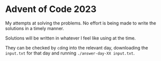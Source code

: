 # Advent of Code 2023

My attempts at solving the problems. No effort is being made to write the solutions in a timely manner.

Solutions will be written in whatever I feel like using at the time.

They can be checked by `cd`ing into the relevant day, downloading the `input.txt` for that day and running `./answer-day-XX input.txt`.
